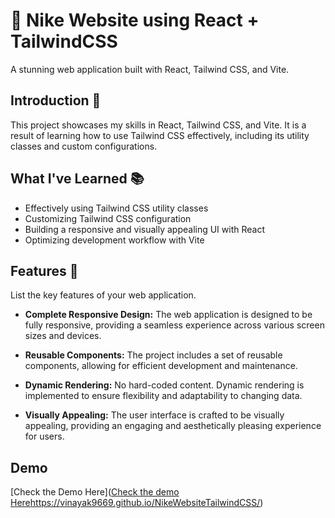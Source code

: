 # 👟 Nike Website using React + TailwindCSS

A stunning web application built with React, Tailwind CSS, and Vite.

## Introduction 🚀

This project showcases my skills in React, Tailwind CSS, and Vite. It is a result of learning how to use Tailwind CSS effectively, including its utility classes and custom configurations.

## What I've Learned 📚

- Effectively using Tailwind CSS utility classes
- Customizing Tailwind CSS configuration
- Building a responsive and visually appealing UI with React
- Optimizing development workflow with Vite

## Features 🌟

List the key features of your web application.

- **Complete Responsive Design:** The web application is designed to be fully responsive, providing a seamless experience across various screen sizes and devices.

- **Reusable Components:** The project includes a set of reusable components, allowing for efficient development and maintenance.

- **Dynamic Rendering:** No hard-coded content. Dynamic rendering is implemented to ensure flexibility and adaptability to changing data.

- **Visually Appealing:** The user interface is crafted to be visually appealing, providing an engaging and aesthetically pleasing experience for users.

## Demo
   [Check the Demo Here]([Check the demo Here](https://vinayak9669.github.io/NikeWebsiteTailwindCSS/)https://vinayak9669.github.io/NikeWebsiteTailwindCSS/)
